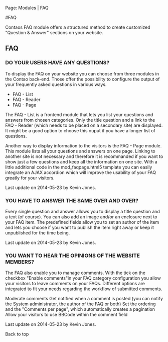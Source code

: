 Page: Modules | FAQ

#FAQ

Contaos FAQ module offers a structured method to create customized "Question & Answer" sections on your website.

## FAQ

### DO YOUR USERS HAVE ANY QUESTIONS?

To display the FAQ on your website you can choose from three modules in the Contao back-end. Those offer the possibility to configure the output of your frequently asked questions in various ways.

* FAQ - List
* FAQ - Reader
* FAQ - Page

The FAQ - List is a frontend module that lets you list your questions and answers from chosen categories. Only the title question and a link to the FAQ - Reader (which needs to be placed on a secondary site) are displayed. It might be a good option to choose this ouput if you have a longer list of questions.

Another way to display information to the visitors is the FAQ - Page module. This module lists all your questions and answers on one page. Linking to another site is not necessary and therefore it is recommanded if you want to show just a few questions and keep all the information on one site. With a little additional code in the mod_faqpage.html5 template you can easily integrate an AJAX accordion which will improve the usability of your FAQ greatly for your visitors.

Last update on 2014-05-23 by Kevin Jones.

### YOU HAVE TO ANSWER THE SAME OVER AND OVER?

Every single question and answer allows you to display a title question and a text (of course). You can also add an image and/or an enclosure next to your FAQ item. The predefined fields allow you to set an author of the item and lets you choose if you want to publish the item right away or keep it unpublished for the time being.

Last update on 2014-05-23 by Kevin Jones.

### YOU WANT TO HEAR THE OPINIONS OF THE WEBSITE MEMBERS?

The FAQ also enable you to manage comments. With the tick on the checkbox "Enable comments"in your FAQ category configuration you allow your visitors to leave comments on your FAQs. Different options are integrated to fit your needs regarding the workflow of submitted comments.

Moderate comments
Get notified when a comment is posted (you can notify the System administrator, the author of the FAQ or both)
Set the ordering and the "Comments per page", which automatically creates a pagination
Allow your visitors to use BBCode within the comment field

Last update on 2014-05-23 by Kevin Jones.

Back to top
